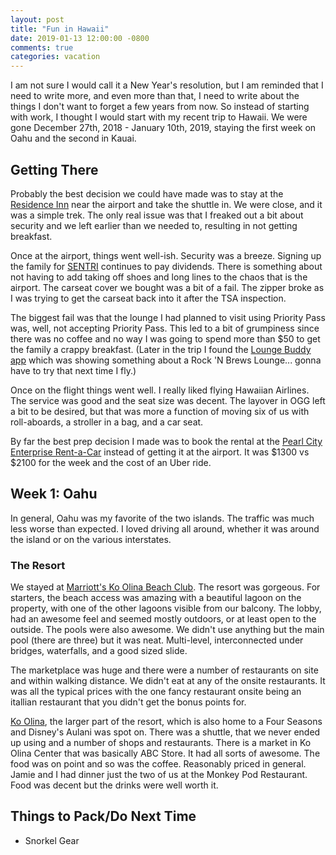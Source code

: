 ```yaml
---
layout: post
title: "Fun in Hawaii"
date: 2019-01-13 12:00:00 -0800
comments: true
categories: vacation
---
```


I am not sure I would call it a New Year's resolution, but I am reminded that I need to write more, and even more than that, I need to write about the things I don't want to forget a few years from now. So instead of starting with work, I thought I would start with my recent trip to Hawaii. We were gone December 27th, 2018 - January 10th, 2019, staying the first week on Oahu and the second in Kauai.

## Getting There

Probably the best decision we could have made was to stay at the [Residence Inn](http://www.residenceinnlax.com/) near the airport and take the shuttle in. We were close, and it was a simple trek. The only real issue was that I freaked out a bit about security and we left earlier than we needed to, resulting in not getting breakfast.

Once at the airport, things went well-ish. Security was a breeze. Signing up the family for [SENTRI](https://www.cbp.gov/travel/trusted-traveler-programs/sentri) continues to pay dividends. There is something about not having to add taking off shoes and long lines to the chaos that is the airport. The carseat cover we bought was a bit of a fail. The zipper broke as I was trying to get the carseat back into it after the TSA inspection.

The biggest fail was that the lounge I had planned to visit using Priority Pass was, well, not accepting Priority Pass. This led to a bit of grumpiness since there was no coffee and no way I was going to spend more than $50 to get the family a crappy breakfast. (Later in the trip I found the [Lounge Buddy app](https://www.loungebuddy.com) which was showing something about a Rock 'N Brews Lounge... gonna have to try that next time I fly.)

Once on the flight things went well. I really liked flying Hawaiian Airlines. The service was good and the seat size was decent. The layover in OGG left a bit to be desired, but that was more a function of moving six of us with roll-aboards, a stroller in a bag, and a car seat.

By far the best prep decision I made was to book the rental at the [Pearl City Enterprise Rent-a-Car](https://www.enterprise.com/en/car-rental/locations/us/hi/honolulu-aiea-3605.html) instead of getting it at the airport. It was $1300 vs $2100 for the week and the cost of an Uber ride.

## Week 1: Oahu

In general, Oahu was my favorite of the two islands. The traffic was much less worse than expected. I loved driving all around, whether it was around the island or on the various interstates.

### The Resort

We stayed at [Marriott's Ko Olina Beach Club](https://www.marriott.com/hotels/travel/hnlko-marriotts-ko-olina-beach-club/). The resort was gorgeous. For starters, the beach access was amazing with a beautiful lagoon on the property, with one of the other lagoons visible from our balcony. The lobby, had an awesome feel and seemed mostly outdoors, or at least open to the outside. The pools were also awesome. We didn't use anything but the main pool (there are three) but it was neat. Multi-level, interconnected under bridges, waterfalls, and a good sized slide.

The marketplace was huge and there were a number of restaurants on site and within walking distance. We didn't eat at any of the onsite restaurants. It was all the typical prices with the one fancy restaurant onsite being an itallian restaurant that you didn't get the bonus points for.

[Ko Olina](http://koolina.com/), the larger part of the resort, which is also home to a Four Seasons and Disney's Aulani was spot on. There was a shuttle, that we never ended up using and a number of shops and restaurants. There is a market in Ko Olina Center that was basically ABC Store. It had all sorts of awesome. The food was on point and so was the coffee. Reasonably priced in general. Jamie and I had dinner just the two of us at the Monkey Pod Restaurant. Food was decent but the drinks were well worth it. 

## Things to Pack/Do Next Time

* Snorkel Gear